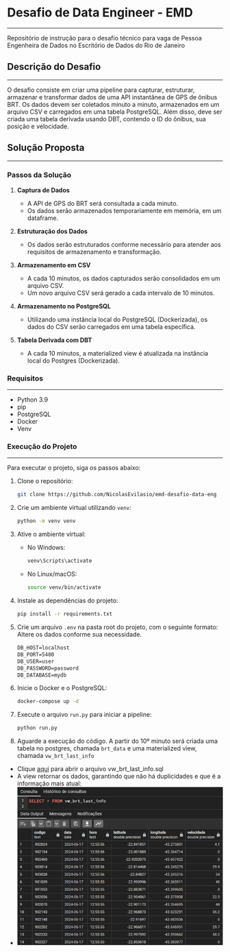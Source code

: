 # Desafio de Data Engineer - EMD
___
Repositório de instrução para o desafio técnico para vaga de Pessoa Engenheira de Dados no Escritório de Dados do Rio de Janeiro

## Descrição do Desafio
___
O desafio consiste em criar uma pipeline para capturar, estruturar, armazenar e transformar dados de uma API instantânea de GPS de ônibus BRT. Os dados devem ser coletados minuto a minuto, armazenados em um arquivo CSV e carregados em uma tabela PostgreSQL. Além disso, deve ser criada uma tabela derivada usando DBT, contendo o ID do ônibus, sua posição e velocidade.

## Solução Proposta
___
### Passos da Solução

1. **Captura de Dados**
   - A API de GPS do BRT será consultada a cada minuto.
   - Os dados serão armazenados temporariamente em memória, em um dataframe.

2. **Estruturação dos Dados**
   - Os dados serão estruturados conforme necessário para atender aos requisitos de armazenamento e transformação.

3. **Armazenamento em CSV**
   - A cada 10 minutos, os dados capturados serão consolidados em um arquivo CSV.
   - Um novo arquivo CSV será gerado a cada intervalo de 10 minutos.

4. **Armazenamento no PostgreSQL**
   - Utilizando uma instância local do PostgreSQL (Dockerizada), os dados do CSV serão carregados em uma tabela específica.

5. **Tabela Derivada com DBT**
   - A cada 10 minutos, a materialized view é atualizada na instância local do Postgres (Dockerizada).

### Requisitos
___
- Python 3.9
- pip
- PostgreSQL
- Docker
- Venv

### Execução do Projeto
___
Para executar o projeto, siga os passos abaixo:

1. Clone o repositório:  
    ```bash
    git clone https://github.com/NicolasEvilasio/emd-desafio-data-eng
    ```

2. Crie um ambiente virtual utilizando `venv`:  
    ```bash
    python -m venv venv
    ```

3. Ative o ambiente virtual:

    - No Windows:
      ```bash
      venv\Scripts\activate
      ```
    
    - No Linux/macOS:
      ```bash
      source venv/bin/activate
      ```

4. Instale as dependências do projeto:
    ```bash
    pip install -r requirements.txt
    ```

5. Crie um arquivo `.env` na pasta root do projeto, com o seguinte formato:  
    Altere os dados conforme sua necessidade.
    ```env
    DB_HOST=localhost
    DB_PORT=5400
    DB_USER=user
    DB_PASSWORD=password
    DB_DATABASE=mydb
    ```

6. Inicie o Docker e o PostgreSQL:
    ```bash
    docker-compose up -d
    ```

7. Execute o arquivo `run.py` para iniciar a pipeline:
    ```bash
    python run.py
    ```
8. Aguarde a execução do código.
A partir do 10º minuto será criada uma tabela no postgres, chamada `brt_data` e uma materialized view, chamada `vw_brt_last_info`
- Clique [aqui](https://github.com/NicolasEvilasio/emd-desafio-data-eng/blob/master/dbt_brt/models/mart/vw_brt_last_info.sql) para abrir o arquivo vw_brt_last_info.sql  
- A view retornar os dados, garantindo que não há duplicidades e que é a informação mais atual:
- ![Imagem do resultado da query da view vw_brt_last_info](imgs/vw_brt_last_info.png)
